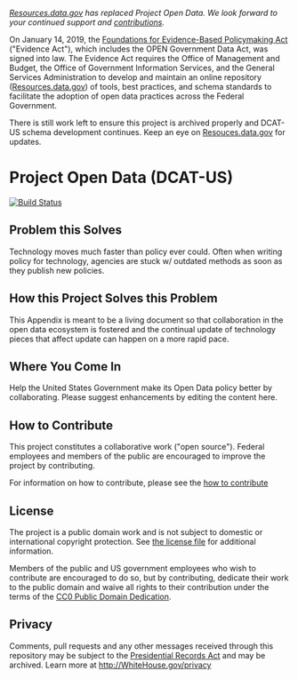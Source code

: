 _[Resources.data.gov](https://resources.data.gov/) has replaced Project Open
Data. We look forward to your continued support and
[contributions](https://github.com/GSA/resources.data.gov)._

On January 14, 2019, the [Foundations for Evidence-Based Policymaking
Act](https://www.congress.gov/bill/115th-congress/house-bill/4174/text)
("Evidence Act"), which includes the OPEN Government Data Act, was signed into
law. The Evidence Act requires the Office of Management and Budget, the Office
of Government Information Services, and the General Services Administration to
develop and maintain an online repository
([Resources.data.gov](https://resources.data.gov/)) of tools, best practices,
and schema standards to facilitate the adoption of open data practices across
the Federal Government.

There is still work left to ensure this project is archived properly and
DCAT-US schema development continues. Keep an eye on
[Resouces.data.gov](https://resources.data.gov/) for updates.


# Project Open Data (DCAT-US)

[![Build Status](https://travis-ci.org/project-open-data/project-open-data.github.io.svg?branch=master)](https://travis-ci.org/project-open-data/project-open-data.github.io)

## Problem this Solves

Technology moves much faster than policy ever could.  Often when writing policy for technology, agencies are stuck w/ outdated methods as soon as they publish new policies.

## How this Project Solves this Problem

This Appendix is meant to be a living document so that collaboration in the open data ecosystem is fostered and the continual update of technology pieces that affect update can happen on a more rapid pace.

## Where You Come In

Help the United States Government make its Open Data policy better by collaborating.  Please suggest enhancements by editing the content here.

## How to Contribute

This project constitutes a collaborative work ("open source"). Federal employees and members of the public are encouraged to improve the project by contributing.

For information on how to contribute, please see the [how to contribute](CONTRIBUTING.md)

## License

The project is a public domain work and is not subject to domestic or international copyright protection. See [the license file](LICENSE.md) for additional information.

Members of the public and US government employees who wish to contribute are encouraged to do so, but by contributing, dedicate their work to the public domain and waive all rights to their contribution under the terms of the [CC0 Public Domain Dedication](http://creativecommons.org/publicdomain/zero/1.0/).

## Privacy

Comments, pull requests and any other messages received through this repository may be subject to the [Presidential Records Act](http://www.archives.gov/about/laws/presidential-records.html) and may be archived. Learn more at http://WhiteHouse.gov/privacy
